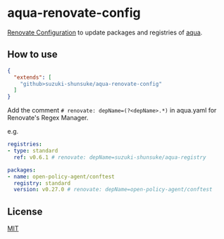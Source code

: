 # aqua-renovate-config

[Renovate Configuration](https://docs.renovatebot.com/config-presets/) to update packages and registries of [aqua](https://github.com/suzuki-shunsuke/aqua).

## How to use

```json
{
  "extends": [
    "github>suzuki-shunsuke/aqua-renovate-config"
  ]
}
```

Add the comment `# renovate: depName=(?<depName>.*)` in aqua.yaml for Renovate's Regex Manager.

e.g.

```yaml
registries:
- type: standard
  ref: v0.6.1 # renovate: depName=suzuki-shunsuke/aqua-registry

packages:
- name: open-policy-agent/conftest
  registry: standard
  version: v0.27.0 # renovate: depName=open-policy-agent/conftest
```

## License

[MIT](LICENSE)
